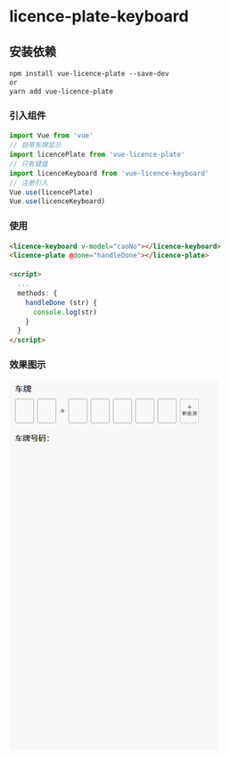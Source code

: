 # licence-plate-keyboard

## 安装依赖
```shell
npm install vue-licence-plate --save-dev
or
yarn add vue-licence-plate
```

### 引入组件
```js
import Vue from 'vue'
// 自带车牌显示
import licencePlate from 'vue-licence-plate'
// 只有键盘
import licenceKeyboard from 'vue-licence-keyboard'
// 注册引入
Vue.use(licencePlate)
Vue.use(licenceKeyboard)
```
### 使用
```html
<licence-keyboard v-model="caoNo"></licence-keyboard>
<licence-plate @done="handleDone"></licence-plate>

<script>
  ...
  methods: {
    handleDone (str) {
      console.log(str)
    }
  }
</script>
```

### 效果图示
![Image](https://raw.githubusercontent.com/guixianleng/vue-licence-plate/master/examples/assets/images/case.gif)
